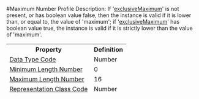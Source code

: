 #Maximum Number Profile
Description: If '[exclusiveMaximum](ExclusiveMaximumIndicator)' is not present, or has boolean value false, then the instance is valid if it is lower than, or equal to, the value of 'maximum';  if '[exclusiveMaximum](ExclusiveMaximumIndicator)' has boolean value true, the instance is valid if it is strictly lower than the value of 'maximum'.<table><thead><tr><th scope='col'>Property</th><th scope='col'>Definition</th></tr><tr><td><a href='DataTypeCode.md'>Data Type Code</a></td><td>Number</td></tr><tr><td><a href='MinimumLengthNumber.md'>Minimum Length Number</a></td><td>0</td></tr><tr><td><a href='MaximumLengthNumber.md'>Maximum Length Number</a></td><td>16</td></tr><tr><td><a href='RepresentationClass.md'>Representation Class Code</a></td><td>Number</td></tr></table>